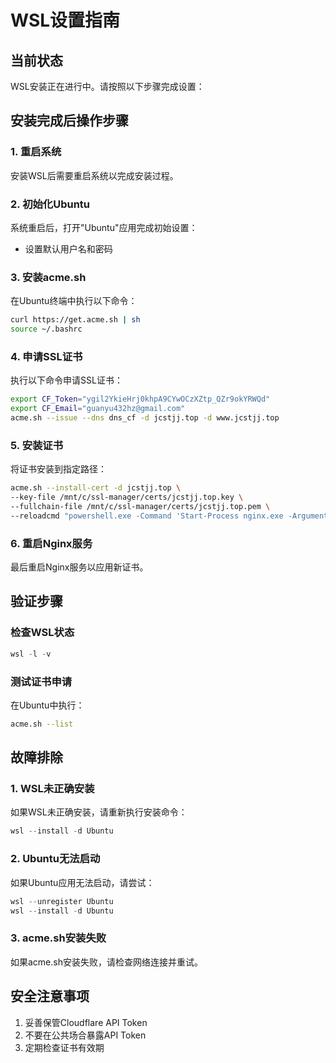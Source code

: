 # WSL设置指南

## 当前状态

WSL安装正在进行中。请按照以下步骤完成设置：

## 安装完成后操作步骤

### 1. 重启系统
安装WSL后需要重启系统以完成安装过程。

### 2. 初始化Ubuntu
系统重启后，打开"Ubuntu"应用完成初始设置：
- 设置默认用户名和密码

### 3. 安装acme.sh
在Ubuntu终端中执行以下命令：
```bash
curl https://get.acme.sh | sh
source ~/.bashrc
```

### 4. 申请SSL证书
执行以下命令申请SSL证书：
```bash
export CF_Token="ygil2YkieHrj0khpA9CYwOCzXZtp_QZr9okYRWQd"
export CF_Email="guanyu432hz@gmail.com"
acme.sh --issue --dns dns_cf -d jcstjj.top -d www.jcstjj.top
```

### 5. 安装证书
将证书安装到指定路径：
```bash
acme.sh --install-cert -d jcstjj.top \
--key-file /mnt/c/ssl-manager/certs/jcstjj.top.key \
--fullchain-file /mnt/c/ssl-manager/certs/jcstjj.top.pem \
--reloadcmd "powershell.exe -Command 'Start-Process nginx.exe -ArgumentList \"-s reload\" -WorkingDirectory \"C:\\nginx\\nginx-1.24.0\"'"
```

### 6. 重启Nginx服务
最后重启Nginx服务以应用新证书。

## 验证步骤

### 检查WSL状态
```powershell
wsl -l -v
```

### 测试证书申请
在Ubuntu中执行：
```bash
acme.sh --list
```

## 故障排除

### 1. WSL未正确安装
如果WSL未正确安装，请重新执行安装命令：
```powershell
wsl --install -d Ubuntu
```

### 2. Ubuntu无法启动
如果Ubuntu应用无法启动，请尝试：
```powershell
wsl --unregister Ubuntu
wsl --install -d Ubuntu
```

### 3. acme.sh安装失败
如果acme.sh安装失败，请检查网络连接并重试。

## 安全注意事项

1. 妥善保管Cloudflare API Token
2. 不要在公共场合暴露API Token
3. 定期检查证书有效期